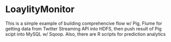 LoaylityMonitor
===============
This is a simple example of building comprehencive flow w/ Pig, Flume for getting data from Twitter Streaming API into HDFS, then push result of Pig scipt into MySQL w/ Sqoop. Also, there are R scripts for prediction  analytics 
